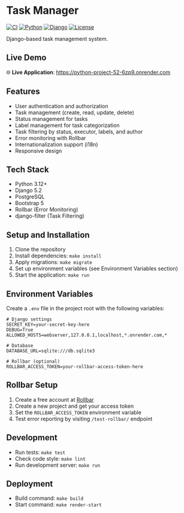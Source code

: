 # Task Manager

[![CI](https://github.com/Greshn1k92/python-project-52/actions/workflows/hexlet-check.yml/badge.svg)](https://github.com/Greshn1k92/python-project-52/actions/workflows/hexlet-check.yml)
[![Python](https://img.shields.io/badge/python-3.12+-blue.svg)](https://www.python.org/downloads/)
[![Django](https://img.shields.io/badge/django-5.2-green.svg)](https://www.djangoproject.com/)
[![License](https://img.shields.io/badge/license-MIT-blue.svg)](LICENSE)

Django-based task management system.

## Live Demo

🌐 **Live Application**: https://python-project-52-6zp9.onrender.com

## Features

- User authentication and authorization
- Task management (create, read, update, delete)
- Status management for tasks
- Label management for task categorization
- Task filtering by status, executor, labels, and author
- Error monitoring with Rollbar
- Internationalization support (i18n)
- Responsive design

## Tech Stack

- Python 3.12+
- Django 5.2
- PostgreSQL
- Bootstrap 5
- Rollbar (Error Monitoring)
- django-filter (Task Filtering)

## Setup and Installation

1. Clone the repository
2. Install dependencies: `make install`
3. Apply migrations: `make migrate`
4. Set up environment variables (see Environment Variables section)
5. Start the application: `make run`

## Environment Variables

Create a `.env` file in the project root with the following variables:

```env
# Django settings
SECRET_KEY=your-secret-key-here
DEBUG=True
ALLOWED_HOSTS=webserver,127.0.0.1,localhost,*.onrender.com,*

# Database
DATABASE_URL=sqlite:///db.sqlite3

# Rollbar (optional)
ROLLBAR_ACCESS_TOKEN=your-rollbar-access-token-here
```

## Rollbar Setup

1. Create a free account at [Rollbar](https://rollbar.com/)
2. Create a new project and get your access token
3. Set the `ROLLBAR_ACCESS_TOKEN` environment variable
4. Test error reporting by visiting `/test-rollbar/` endpoint

## Development

- Run tests: `make test`
- Check code style: `make lint`
- Run development server: `make run`

## Deployment

- Build command: `make build`
- Start command: `make render-start`
